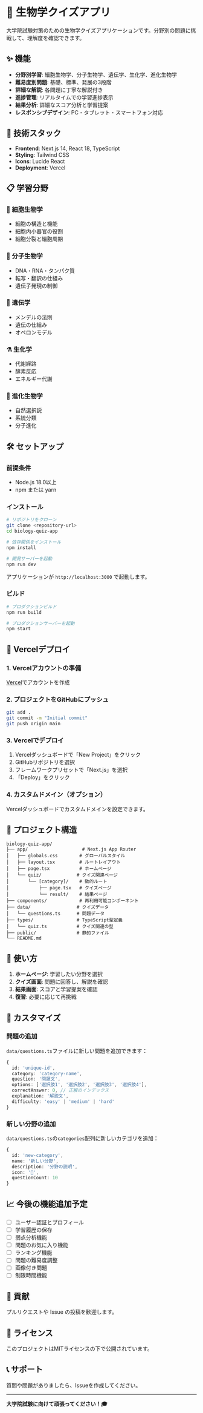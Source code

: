 # 🧬 生物学クイズアプリ

大学院試験対策のための生物学クイズアプリケーションです。分野別の問題に挑戦して、理解度を確認できます。

## ✨ 機能

- **分野別学習**: 細胞生物学、分子生物学、遺伝学、生化学、進化生物学
- **難易度別問題**: 基礎、標準、発展の3段階
- **詳細な解説**: 各問題に丁寧な解説付き
- **進捗管理**: リアルタイムでの学習進捗表示
- **結果分析**: 詳細なスコア分析と学習提案
- **レスポンシブデザイン**: PC・タブレット・スマートフォン対応

## 🚀 技術スタック

- **Frontend**: Next.js 14, React 18, TypeScript
- **Styling**: Tailwind CSS
- **Icons**: Lucide React
- **Deployment**: Vercel

## 📋 学習分野

### 🔬 細胞生物学
- 細胞の構造と機能
- 細胞内小器官の役割
- 細胞分裂と細胞周期

### 🧬 分子生物学
- DNA・RNA・タンパク質
- 転写・翻訳の仕組み
- 遺伝子発現の制御

### 🧮 遺伝学
- メンデルの法則
- 遺伝の仕組み
- オペロンモデル

### ⚗️ 生化学
- 代謝経路
- 酵素反応
- エネルギー代謝

### 🦕 進化生物学
- 自然選択説
- 系統分類
- 分子進化

## 🛠️ セットアップ

### 前提条件
- Node.js 18.0以上
- npm または yarn

### インストール

```bash
# リポジトリをクローン
git clone <repository-url>
cd biology-quiz-app

# 依存関係をインストール
npm install

# 開発サーバーを起動
npm run dev
```

アプリケーションが `http://localhost:3000` で起動します。

### ビルド

```bash
# プロダクションビルド
npm run build

# プロダクションサーバーを起動
npm start
```

## 🚀 Vercelデプロイ

### 1. Vercelアカウントの準備
[Vercel](https://vercel.com)でアカウントを作成

### 2. プロジェクトをGitHubにプッシュ
```bash
git add .
git commit -m "Initial commit"
git push origin main
```

### 3. Vercelでデプロイ
1. Vercelダッシュボードで「New Project」をクリック
2. GitHubリポジトリを選択
3. フレームワークプリセットで「Next.js」を選択
4. 「Deploy」をクリック

### 4. カスタムドメイン（オプション）
Vercelダッシュボードでカスタムドメインを設定できます。

## 📁 プロジェクト構造

```
biology-quiz-app/
├── app/                    # Next.js App Router
│   ├── globals.css        # グローバルスタイル
│   ├── layout.tsx         # ルートレイアウト
│   ├── page.tsx           # ホームページ
│   └── quiz/             # クイズ関連ページ
│       └── [category]/    # 動的ルート
│           ├── page.tsx   # クイズページ
│           └── result/    # 結果ページ
├── components/            # 再利用可能コンポーネント
├── data/                 # クイズデータ
│   └── questions.ts      # 問題データ
├── types/                # TypeScript型定義
│   └── quiz.ts           # クイズ関連の型
├── public/               # 静的ファイル
└── README.md
```

## 🎯 使い方

1. **ホームページ**: 学習したい分野を選択
2. **クイズ画面**: 問題に回答し、解説を確認
3. **結果画面**: スコアと学習提案を確認
4. **復習**: 必要に応じて再挑戦

## 🔧 カスタマイズ

### 問題の追加
`data/questions.ts`ファイルに新しい問題を追加できます：

```typescript
{
  id: 'unique-id',
  category: 'category-name',
  question: '問題文',
  options: ['選択肢1', '選択肢2', '選択肢3', '選択肢4'],
  correctAnswer: 0, // 正解のインデックス
  explanation: '解説文',
  difficulty: 'easy' | 'medium' | 'hard'
}
```

### 新しい分野の追加
`data/questions.ts`の`categories`配列に新しいカテゴリを追加：

```typescript
{
  id: 'new-category',
  name: '新しい分野',
  description: '分野の説明',
  icon: '🔬',
  questionCount: 10
}
```

## 📈 今後の機能追加予定

- [ ] ユーザー認証とプロフィール
- [ ] 学習履歴の保存
- [ ] 弱点分析機能
- [ ] 問題のお気に入り機能
- [ ] ランキング機能
- [ ] 問題の難易度調整
- [ ] 画像付き問題
- [ ] 制限時間機能

## 🤝 貢献

プルリクエストや Issue の投稿を歓迎します。

## 📄 ライセンス

このプロジェクトはMITライセンスの下で公開されています。

## 📞 サポート

質問や問題がありましたら、Issueを作成してください。

---

**大学院試験に向けて頑張ってください！🎓**